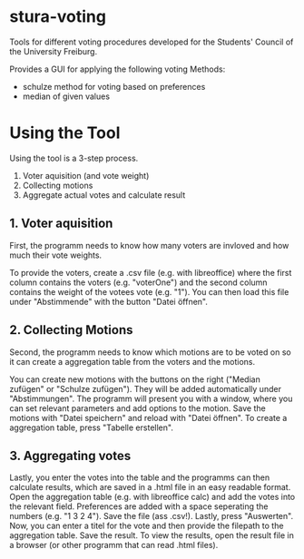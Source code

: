 # stura-voting
Tools for different voting procedures developed for the Students' Council of 
the University Freiburg.

Provides a GUI for applying the following voting Methods:
- schulze method for voting based on preferences
- median of given values

# Using the Tool

Using the tool is a 3-step process.
1. Voter aquisition (and vote weight)
2. Collecting motions
3. Aggregate actual votes and calculate result

## 1. Voter aquisition

First, the programm needs to know how many voters are invloved 
and how much their vote weights.

To provide the voters, create a .csv file (e.g. with libreoffice) 
where the first column contains the voters (e.g. "voterOne") and 
the second column contains the weight of the votees vote (e.g. 
"1"). You can then load this file under "Abstimmende" with the 
button "Datei öffnen".

## 2. Collecting Motions

Second, the programm needs to know which motions are to be voted 
on so it can create a aggregation table from the voters and the 
motions.

You can create new motions with the buttons on the right 
("Median zufügen" or "Schulze zufügen"). They will be added 
automatically under "Abstimmungen". The programm will present you 
with a window, where you can set relevant parameters and add 
options to the motion.
Save the motions with "Datei speichern" and reload with "Datei 
öffnen".
To create a aggregation table, press "Tabelle erstellen".

## 3. Aggregating votes

Lastly, you enter the votes into the table and the programms can 
then calculate results, which are saved in a .html file in an 
easy readable format.
Open the aggregation table (e.g. with libreoffice calc) and add 
the votes into the relevant field. Preferences are added with a 
space seperating the numbers (e.g. "1 3 2 4"). Save the file (ass 
.csv!).
Lastly, press "Auswerten". Now, you can enter a titel for the 
vote and then provide the filepath to the aggregation 
table. Save the result. To view the results, open the result file 
in a browser (or other programm that can read .html files).

